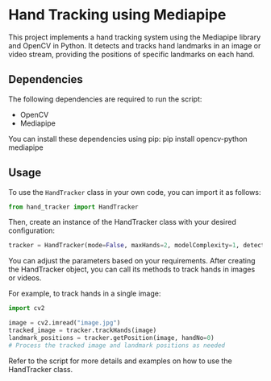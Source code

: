# Hand Tracking using Mediapipe

This project implements a hand tracking system using the Mediapipe library and OpenCV in Python. It detects and tracks hand landmarks in an image or video stream, providing the positions of specific landmarks on each hand.

## Dependencies

The following dependencies are required to run the script:

- OpenCV
- Mediapipe

You can install these dependencies using pip:
pip install opencv-python mediapipe

## Usage

To use the `HandTracker` class in your own code, you can import it as follows:

```python
from hand_tracker import HandTracker
```
Then, create an instance of the HandTracker class with your desired configuration:
```python
tracker = HandTracker(mode=False, maxHands=2, modelComplexity=1, detectConf=0.5, trackConf=0.5)
```
You can adjust the parameters based on your requirements. After creating the HandTracker object, you can call its methods to track hands in images or videos.

For example, to track hands in a single image:
```python
import cv2

image = cv2.imread("image.jpg")
tracked_image = tracker.trackHands(image)
landmark_positions = tracker.getPosition(image, handNo=0)
# Process the tracked image and landmark positions as needed
```
Refer to the script for more details and examples on how to use the HandTracker class.
